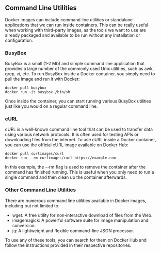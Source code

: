## Command Line Utilities
Docker images can include command line utilities or standalone applications that we can run inside containers. This can be really useful when working with third-party images, as the tools we want to use are already packaged and available to be run without any installation or configuration.

### BusyBox
BusyBox is a small (1-2 Mb) and simple command line application that provides a large number of the commonly used Unix utilities, such as awk, grep, vi, etc. To run BusyBox inside a Docker container, you simply need to pull the image and run it with Docker:
```
docker pull busybox
docker run -it busybox /bin/sh
```
Once inside the container, you can start running various BusyBox utilities just like you would on a regular command line.

### cURL
cURL is a well-known command line tool that can be used to transfer data using various network protocols. It is often used for testing APIs or downloading files from the internet. To use cURL inside a Docker container, you can use the official cURL image available on Docker Hub:
```
docker pull curlimages/curl
docker run --rm curlimages/curl https://example.com
```
In this example, the --rm flag is used to remove the container after the command has finished running. This is useful when you only need to run a single command and then clean up the container afterwards.

### Other Command Line Utilities
There are numerous command line utilities available in Docker images, including but not limited to:

- wget: A free utility for non-interactive download of files from the Web.
- imagemagick: A powerful software suite for image manipulation and conversion.
- jq: A lightweight and flexible command-line JSON processor.

To use any of these tools, you can search for them on Docker Hub and follow the instructions provided in their respective repositories.
